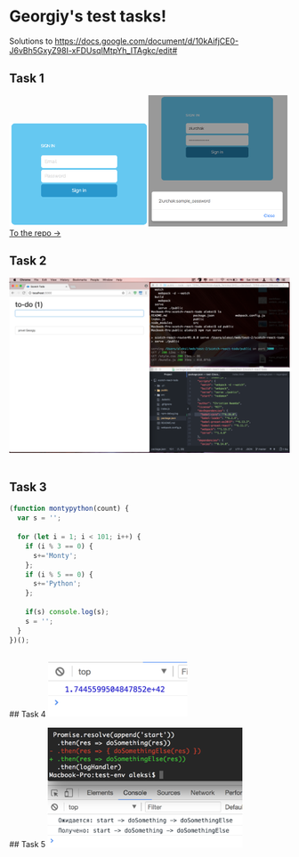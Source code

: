 # Georgiy's test tasks!
Solutions to https://docs.google.com/document/d/10kAifjCE0-J6vBh5GxyZ98I-xFDUsqIMtpYh_ITAgkc/edit#

## Task 1
<img src="task1/task1-screenshot.png" width="250"><img src="task1/button-click-alert.png" width="250"><br>
[To the repo ->](https://github.com/ururualeksi/test-tasks/tree/master/task1)
<br>
## Task 2
<img src="task2.png" width="750"><br>
<br>
## Task 3
```javascript
(function montypython(count) {
  var s = '';

  for (let i = 1; i < 101; i++) {
    if (i % 3 == 0) {
      s+='Monty';
    };
    if (i % 5 == 0) {
      s+='Python';
    };

    if(s) console.log(s);
    s = '';
  }
})();

```
<br>
## Task 4
<img src="task4.png" width="250"><br>
<br>
## Task 5
<img src="task5.png" width="350"><br>
